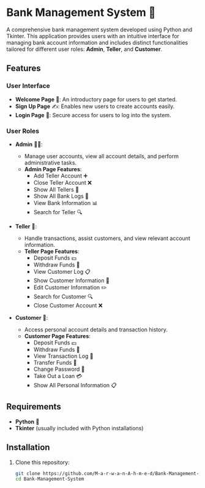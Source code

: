 # Bank Management System 🏦

A comprehensive bank management system developed using Python and Tkinter. This application provides users with an intuitive interface for managing bank account information and includes distinct functionalities tailored for different user roles: **Admin**, **Teller**, and **Customer**.

## Features

### User Interface
- **Welcome Page** 🌟: An introductory page for users to get started.
- **Sign Up Page** ✍️: Enables new users to create accounts easily.
- **Login Page** 🔐: Secure access for users to log into the system.

### User Roles
- **Admin** 👨‍💼:
  - Manage user accounts, view all account details, and perform administrative tasks.
  - **Admin Page Features**:
    - Add Teller Account ➕
    - Close Teller Account ❌
    - Show All Tellers 👥
    - Show All Bank Logs 📜
    - View Bank Information 📊
    - Search for Teller 🔍

- **Teller** 💼:
  - Handle transactions, assist customers, and view relevant account information.
  - **Teller Page Features**:
    - Deposit Funds 💵
    - Withdraw Funds 🏧
    - View Customer Log 📋
    - Show Customer Information 🧾
    - Edit Customer Information ✏️
    - Search for Customer 🔍
    - Close Customer Account ❌

- **Customer** 👤:
  - Access personal account details and transaction history.
  - **Customer Page Features**:
    - Deposit Funds 💵
    - Withdraw Funds 🏧
    - View Transaction Log 📖
    - Transfer Funds 🔄
    - Change Password 🔑
    - Take Out a Loan 💳
    - Show All Personal Information 📋

## Requirements

- **Python** 🐍
- **Tkinter** (usually included with Python installations)

## Installation

1. Clone this repository:
   ```bash
   git clone https://github.com/M-a-r-w-a-n-A-h-m-e-d/Bank-Management-System.git
   cd Bank-Management-System
